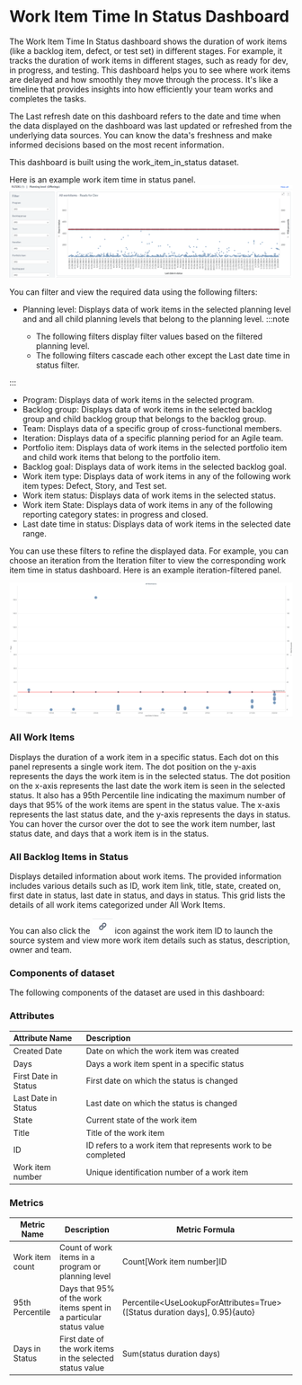 # Work Item Time In Status Dashboard

 The Work Item Time In Status dashboard shows the duration of work items (like a backlog item, defect, or test set) in different stages. For example, it tracks the duration of work items in different stages, such as ready for dev, in progress, and testing.  This dashboard helps you to see where work items are delayed and how smoothly they move through the process. It's like a timeline that provides insights into how efficiently your team works and completes the tasks.

 The Last refresh date on this dashboard refers to the date and time when the data displayed on the dashboard was last updated or refreshed from the underlying data sources. You can know the data's freshness and make informed decisions based on the most recent information.

This dashboard is built using the work_item_in_status dataset. 

Here is an example work item time in status panel.
![Work Item Time In Status](../images/work_item_time_in_status.png)

You can filter and view the required data using the following filters:

- Planning level: Displays data of work items in the selected planning level and and all child planning levels that belong to the planning level.
:::note

  - The following filters display filter values based on the filtered planning level.
  - The following filters cascade each other except the Last date time in status filter.

:::
- Program: Displays data of work items in the selected program.
- Backlog group: Displays data of work items in the selected backlog group and child backlog group that belongs to the backlog group.
- Team: Displays data of a specific group of cross-functional members.
- Iteration: Displays data of a specific planning period for an Agile team.
- Portfolio item: Displays data of work items in the selected portfolio item and child work items that belong to the portfolio item.
- Backlog goal: Displays data of work items in the selected backlog goal.
- Work item type: Displays data of work items in any of the following work item types: Defect, Story, and Test set. 
- Work item status: Displays data of work items in the selected status.
- Work item State: Displays data of work items in any of the following reporting category states: in progress and closed.
- Last date time in status: Displays data of work items in the selected date range.
 
You can use these filters to refine the displayed data. For example, you can choose an iteration from the Iteration filter to view the corresponding work item time in status dashboard. Here is an example iteration-filtered panel.

![Work Item Time In Status filtered panel](../images/work_item_time_in_status_filtered_panel.png)

### All Work Items
Displays the duration of a work item in a specific status. Each dot on this panel represents a single work item. The dot position on the y-axis represents the days the work item is in the selected status. The dot position on the x-axis represents the last date the work item is seen in the selected status. It also has a 95th Percentile line indicating the maximum number of days that 95% of the work items are spent in the status value. The x-axis represents the last status date, and the y-axis represents the days in status. You can hover the cursor over the dot to see the work item number, last status date, and days that a work item is in the status.

### All Backlog Items in Status
Displays detailed information about work items. The provided information includes various details such as ID, work item link, title, state, created on, first date in status, last date in status, and days in status. This grid lists the details of all work items categorized under All Work Items.

You can also click the ![source](../images/source_icon.PNG) icon against the work item ID to launch the source system and view more work item details such as status, description, owner and team.

### Components of dataset

The following components of the dataset are used in this dashboard: 

### Attributes
| Attribute Name  | Description |
|:-------------|:------------|
|Created Date|Date on which the work item was created|
|Days| Days a work item spent in a specific status|
|First Date in Status|First date on which the status is changed|
|Last Date in Status|Last date on which the status is changed|
|State|Current state of the work item|
|Title|Title of the work item|
|ID|ID refers to a work item that represents work to be completed|
|Work item number|Unique identification number of a work item|

### Metrics
| Metric Name  | Description |Metric Formula|
|-------------|------------|-------------|
|Work item count|Count of work items in a program or planning level|Count[Work item number]ID|
|95th Percentile|Days that 95% of the work items spent in a particular status value|Percentile<UseLookupForAttributes=True>([Status duration days], 0.95){auto}|
|Days in Status|First date of the work items in the selected status value|Sum(status duration days)|



